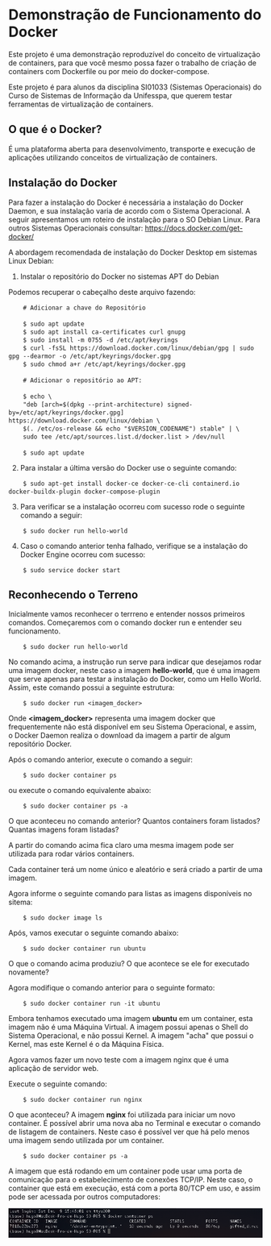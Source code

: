 # Demonstração de Funcionamento do Docker

Este projeto é uma demonstração reproduzível do conceito de virtualização de containers,
para que você mesmo possa fazer o trabalho de criação de containers com Dockerfile ou por
meio do docker-compose.

Este projeto é para alunos da disciplina SI01033 (Sistemas Operacionais) do Curso de Sistemas 
de Informação da Unifesspa, que querem testar ferramentas de virtualização de containers.


## O que é o Docker?

É uma plataforma aberta para desenvolvimento, transporte e execução de aplicações utilizando 
conceitos de virtualização de containers.

## Instalação do Docker 

Para fazer a instalação do Docker é necessária a instalação do Docker Daemon, e sua instalação
varia de acordo com o Sistema Operacional. A seguir apresentamos um roteiro de instalação para
o SO Debian Linux. Para outros Sistemas Operacionais consultar: https://docs.docker.com/get-docker/ 

A abordagem recomendada de instalação do Docker Desktop em sistemas Linux Debian:

1. Instalar o repositório do Docker no sistemas APT do Debian

Podemos recuperar o cabeçalho deste arquivo fazendo:

```
    # Adicionar a chave do Repositório

    $ sudo apt update
    $ sudo apt install ca-certificates curl gnupg
    $ sudo install -m 0755 -d /etc/apt/keyrings
    $ curl -fsSL https://download.docker.com/linux/debian/gpg | sudo gpg --dearmor -o /etc/apt/keyrings/docker.gpg
    $ sudo chmod a+r /etc/apt/keyrings/docker.gpg

    # Adicionar o repositório ao APT:
   
    $ echo \
  	"deb [arch=$(dpkg --print-architecture) signed-by=/etc/apt/keyrings/docker.gpg] https://download.docker.com/linux/debian \
  	$(. /etc/os-release && echo "$VERSION_CODENAME") stable" | \
  	sudo tee /etc/apt/sources.list.d/docker.list > /dev/null

    $ sudo apt update
```
2. Para instalar a última versão do Docker use o seguinte comando:

```
    $ sudo apt-get install docker-ce docker-ce-cli containerd.io docker-buildx-plugin docker-compose-plugin
```

3. Para verificar se a instalação ocorreu com sucesso rode o seguinte comando a seguir:

```
    $ sudo docker run hello-world
```

4. Caso o comando anterior tenha falhado, verifique se a instalação do Docker Engine ocorreu com sucesso:

```
    $ sudo service docker start
```

## Reconhecendo o Terreno

Inicialmente vamos reconhecer o terrreno e entender nossos primeiros comandos. Começaremos com o comando 
docker run e entender seu funcionamento.

```
    $ sudo docker run hello-world
```
No comando acima, a instrução run serve para indicar que desejamos rodar uma imagem docker, neste caso a 
imagem **hello-world**, que é uma imagem que serve apenas para testar a instalação do Docker, como um Hello World.
Assim, este comando possui a seguinte estrutura:

```
    $ sudo docker run <imagem_docker>
```

Onde **<imagem_docker>** representa uma imagem docker que frequentemente não está disponível em seu Sistema Operacional,
e assim, o Docker Daemon realiza o download da imagem a partir de algum repositório Docker.

Após o comando anterior, execute o comando a seguir:

```
    $ sudo docker container ps
```

ou execute o comando equivalente abaixo:

```
    $ sudo docker container ps -a
```

O que aconteceu no comando anterior? Quantos containers foram listados? Quantas imagens foram listadas?

A partir do comando acima fica claro uma mesma imagem pode ser utilizada para rodar vários containers.

Cada container terá um nome único e aleatório e será criado a partir de uma imagem. 
 
Agora informe o seguinte comando para listas as imagens disponíveis no sitema:

```
    $ sudo docker image ls 
```

Após, vamos executar o seguinte comando abaixo:

```
    $ sudo docker container run ubuntu 
```

O que o comando acima produziu? O que acontece se ele for executado novamente?

Agora modifique o comando anterior para o seguinte formato:

```
    $ sudo docker container run -it ubuntu
```

Embora tenhamos executado uma imagem **ubuntu** em um container, esta imagem não 
é uma Máquina Virtual. A imagem possui apenas o Shell do Sistema Operacional, e não
possui Kernel. A imagem "acha" que possui o Kernel, mas este Kernel é o da Máquina Física.

Agora vamos fazer um novo teste com a imagem nginx que é uma aplicação de servidor web.

Execute o seguinte comando:

```
    $ sudo docker container run nginx
```

O que aconteceu? A imagem **nginx** foi utilizada para iniciar um novo container. É possível 
abrir uma nova aba no Terminal e executar o comando de listagem de containers. Neste caso é 
possível ver que há pelo menos uma imagem sendo utilizada por um container.

```
    $ sudo docker container ps -a
```

A imagem que está rodando em um container pode usar uma porta de comunicação para o estabelecimento
de conexões TCP/IP. Neste caso, o container que está em execução, está com a porta 80/TCP em uso, e
assim pode ser acessada por outros computadores:

![Imagem1](/imagens/imagem1.png)
